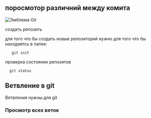  ## **поросмотор различний между комита** 
![Эмблема Git](gpg-2.jpg)




создать репозить 

 для того что бы создать новые репозиторий нужно для того что бы находиятсь в папке:
 
       git init


  проверка состояние репозитов

      git status



  ## Ветвление в git

  Ветвления нужны для git 

### Просмотр всех веток 